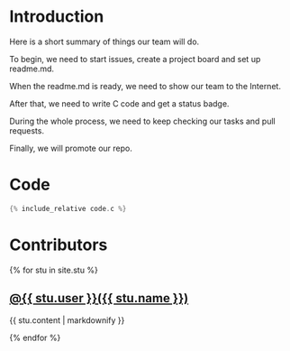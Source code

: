 # Introduction  
Here is a short summary of things our team will do.

To begin, we need to start issues, create a project board and set up readme.md.

When the readme.md is ready, we need to show our team to the Internet.

After that, we need to write C code and get a status badge.

During the whole process, we need to keep checking our tasks and pull requests.

Finally, we will promote our repo.
    
# Code    

```c
{% include_relative code.c %}
```

# Contributors  

{% for stu in site.stu %}
  <h2>
    <a href="{{ stu.image }}">
      @{{ stu.user }}({{ stu.name }})
    </a>
  </h2>
  <p>{{ stu.content | markdownify }}</p>
{% endfor %}

